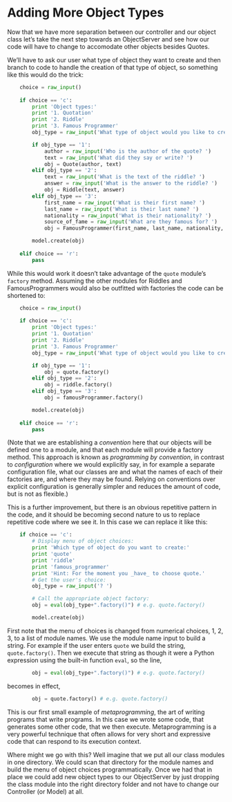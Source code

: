 # Adding More Object Types

Now that we have more separation between our controller and our object
class let’s take the next step towards an ObjectServer and see how our
code will have to change to accomodate other objects besides Quotes.

We’ll have to ask our user what type of object they want to create and
then branch to code to handle the creation of that type of object, so
something like this would do the trick:

``` python
    choice = raw_input()
    
    if choice == 'c':
        print 'Object types:'
        print '1. Quotation'
        print '2. Riddle'
        print '3. Famous Programmer'
        obj_type = raw_input('What type of object would you like to create? ')

        if obj_type == '1':
            author = raw_input('Who is the author of the quote? ')
            text = raw_input('What did they say or write? ')
            obj = Quote(author, text)
        elif obj_type == '2':
            text = raw_input('What is the text of the riddle? ')
            answer = raw_input('What is the answer to the riddle? ')
            obj = Riddle(text, answer)
        elif obj_type == '3':
            first_name = raw_input('What is their first name? ')
            last_name = raw_input('What is their last name? ')
            nationality = raw_input('What is their nationality? ')
            source_of_fame = raw_input('What are they famous for? ')
            obj = FamousProgrammer(first_name, last_name, nationality, source_of_fame)

        model.create(obj)
        
    elif choice == 'r':
        pass
```

While this would work it doesn’t take advantage of the `quote`
module’s `factory` method. Assuming the other modules for Riddles and
FamousProgrammers would also be outfitted with factories the code can be
shortened to:

``` python
    choice = raw_input()
    
    if choice == 'c':
        print 'Object types:'
        print '1. Quotation'
        print '2. Riddle'
        print '3. Famous Programmer'
        obj_type = raw_input('What type of object would you like to create? ')

        if obj_type == '1':
            obj = quote.factory()
        elif obj_type == '2':
            obj = riddle.factory()
        elif obj_type == '3':
            obj = famousProgrammer.factory()

        model.create(obj)
        
    elif choice == 'r':
        pass
```

(Note that we are establishing a _convention_ here that our objects will
be defined one to a module, and that each module will provide a factory
method. This approach is known as _programming by convention_, in
contrast to _configuration_ where we would explicitly say, in for
example a separate configuration file, what our classes are and what the
names of each of their factories are, and where they may be found.
Relying on conventions over explicit configuration is generally simpler
and reduces the amount of code, but is not as flexible.)

This is a further improvement, but there is an obvious repetitive
pattern in the code, and it should be becoming second nature to us to
replace repetitive code where we see it. In this case we can replace it
like this:

``` python
    if choice == 'c':
        # Display menu of object choices:
        print 'Which type of object do you want to create:'
        print 'quote'
        print 'riddle'
        print 'famous_programmer'
        print 'Hint: For the moment you _have_ to choose quote.'
        # Get the user's choice:
        obj_type = raw_input('? ')

        # Call the appropriate object factory:
        obj = eval(obj_type+".factory()") # e.g. quote.factory()

        model.create(obj)
```

First note that the menu of choices is changed from numerical choices,
1, 2, 3, to a list of module names. We use the module name input to
build a string. For example if the user enters `quote` we build the
string, `quote.factory()`. Then we execute that string as though it were
a Python expression using the built-in function `eval`, so the line,

``` python
        obj = eval(obj_type+".factory()") # e.g. quote.factory()
```

becomes in effect,

``` python
        obj = quote.factory() # e.g. quote.factory()
```

This is our first small example of _metaprogramming_, the art of writing
programs that write programs. In this case we wrote some code, that
generates some other code, that we then execute. Metaprogramming is a
very powerful technique that often allows for very short and expressive
code that can respond to its execution context.

Where might we go with this? Well imagine that we put all our class
modules in one directory. We could scan that directory for the module
names and build the menu of object choices programmatically. Once we had
that in place we could add new object types to our ObjectServer by just
dropping the class module into the right directory folder and not have
to change our Controller (or Model) at all.
